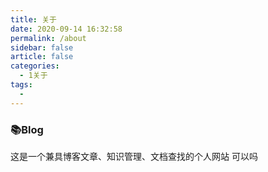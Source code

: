 ```yaml
---
title: 关于
date: 2020-09-14 16:32:58
permalink: /about
sidebar: false
article: false
categories:
  - 1关于
tags:
  -
---
```


### 📚Blog

这是一个兼具博客文章、知识管理、文档查找的个人网站
可以吗
